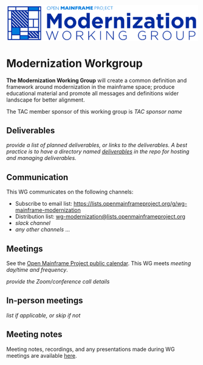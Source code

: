 ![](docs/images/modernization-wg-horizontal-color.png)

# Modernization Workgroup

**The Modernization Working Group** will create a common definition and framework around modernization in the mainframe space; produce educational material and promote all messages and definitions wider landscape for better alignment.

<!--Goals of the WG are:

1. _goal 1_
2. ...

_Non-goals are things that the working group are intentionally choosing not to do, the things not expected to change due to the working groups efforts, or the subject matter areas that the working groups doesn’t want to address at this time. _

Non-goals of the WG are:

1. _non goal 1_
2. ... -->

The TAC member sponsor of this working group is _TAC sponsor name_

## Deliverables

_provide a list of planned deliverables, or links to the deliverables. A best practice is to have a directory named [deliverables](deliverables) in the repo for hosting and managing deliverables._

## Communication

This WG communicates on the following channels:

- Subscribe to email list: https://lists.openmainframeproject.org/g/wg-mainframe-modernization
- Distribution list: wg-modernization@lists.openmainframeproject.org
- _slack channel_
- _any other channels_
...

## Meetings

See the [Open Mainframe Project public calendar](https://calendar.openmainframeproject.org). This WG meets _meeting day/time and frequency_. 

_provide the Zoom/conference call details_

## In-person meetings

_list if applicable, or skip if not_

## Meeting notes

Meeting notes, recordings, and any presentations made during WG meetings are available [here](meetings).
